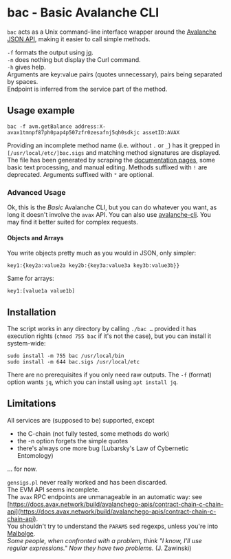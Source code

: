 # bac - Basic Avalanche CLI

`bac` acts as a Unix command-line interface wrapper around the 
[Avalanche JSON API](https://docs.avax.network/build/avalanchego-apis), 
making it easier to call simple methods.

`-f` formats the output using [jq](https://stedolan.github.io/jq/).
<br>
`-n` does nothing but display the Curl command.
<br>
`-h` gives help.
<br>
Arguments are key:value pairs (quotes unnecessary), pairs being separated by spaces.
<br>
Endpoint is inferred from the service part of the method.

## Usage example

    bac -f avm.getBalance address:X-avax1tmnpf87ph0pap4p507zfr0zesafnj5qh0sdkjc assetID:AVAX

Providing an incomplete method name (i.e. without `.` or `_`) has it grepped in
`[/usr/local/etc/]bac.sigs` and matching method signatures are displayed. The
file has been generated  by scraping the 
[documentation pages](https://docs.avax.network/apis/avalanchego/apis), some 
basic text processing, and manual editing. Methods suffixed with `!` are 
deprecated. Arguments suffixed with `°` are optional.

### Advanced Usage

Ok, this is the _Basic_ Avalanche CLI, but you can do whatever you
want, as long it doesn't involve the `avax` API. You can also use
[avalanche-cli](https://www.npmjs.com/package/avalanche-cli).
You may find it better suited for complex requests.

#### Objects and Arrays

You write objects pretty much as you would in JSON, only simpler:

    key1:{key2a:value2a key2b:{key3a:value3a key3b:value3b}}

Same for arrays:

    key1:[value1a value1b]

## Installation

The script works in any directory by calling `./bac …` provided it has execution rights
(`chmod 755 bac` if it's not the case), but you can install it system-wide:

    sudo install -m 755 bac /usr/local/bin
    sudo install -m 644 bac.sigs /usr/local/etc

There are no prerequisites if you only need raw outputs. The `-f` (format)
option wants `jq`, which you can install using `apt install jq`.

## Limitations

All services are (supposed to be) supported, except

- the C-chain (not fully tested, some methods do work)
- the -n option forgets the simple quotes
- there's always one more bug (Lubarsky's Law of Cybernetic Entomology)

… for now. 

`gensigs.pl` never really worked and has been discarded.
<br>
The EVM API seems incomplete. 
<br>
The `avax` RPC endpoints are unmanageable in an automatic way: see 
[https://docs.avax.network/build/avalanchego-apis/contract-chain-c-chain-api](https://docs.avax.network/build/avalanchego-apis/contract-chain-c-chain-api).
<br>
You shouldn't try to understand the `PARAMS` sed regexps, unless you're into
[Malbolge](https://en.wikipedia.org/wiki/Malbolge).
<br> 
_Some people, when confronted with a problem, think "I know, I'll use regular
expressions." Now they have two problems._ (J. Zawinski)

